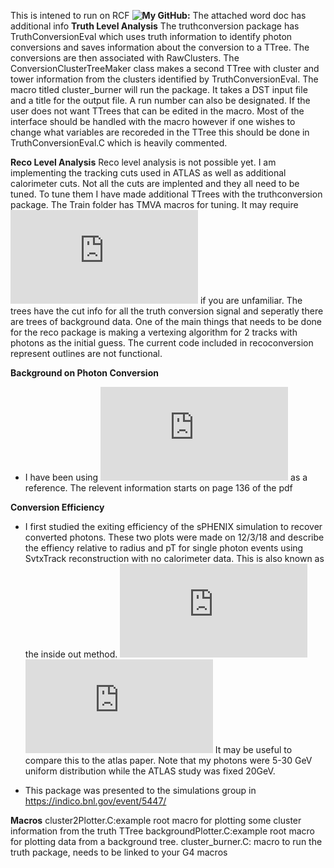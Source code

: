 This is intened to run on RCF
**![My GitHub:](https://github.com/FrancescoVassalli/SinglePhoton/)**
The attached word doc has additional info
**Truth Level Analysis**
The truthconversion package has TruthConversionEval which uses truth information to identify photon conversions and saves information about the conversion to a TTree. The conversions are then associated with RawClusters. The ConversionClusterTreeMaker class makes a second TTree with cluster and tower information from the clusters identified by TruthConversionEval. The macro titled cluster_burner will run the package. It takes a DST input file and a title for the output file. A run number can also be designated. If the user does not want TTrees that can be edited in the macro. Most of the interface should be handled with the macro however if one wishes to change what variables are recoreded in the TTree this should be done in TruthConversionEval.C which is heavily commented. 

**Reco Level Analysis**
Reco level analysis is not possible yet. I am implementing the tracking cuts used in ATLAS  as well as additional calorimeter cuts. Not all the cuts are implented and they all need to be tuned. To tune them I have made additional TTrees with the truthconversion package. The Train folder has TMVA macros for tuning. It may require ![reading about TMVA](https://root.cern.ch/download/doc/tmva/TMVAUsersGuide.pdf) if you are unfamiliar. The trees have the cut info for all the truth conversion signal and seperatly there are trees of background data. One of the main things that needs to be done for the reco package is making a vertexing algorithm for 2 tracks with photons as the initial guess. The current code included in recoconversion represent outlines are not functional.

**Background on Photon Conversion**
- I have been using ![this ATLAS paper](https://github.com/FrancescoVassalli/SinglePhoton/files/2742038/4layerRecopT.pdf) as a reference. The relevent information starts on page 136 of the pdf

**Conversion Efficiency** 
- I first studied the exiting efficiency of the sPHENIX simulation to recover converted photons. These two plots were made on 12/3/18 and describe the effiency relative to radius and pT for single photon events using SvtxTrack reconstruction with no calorimeter data. This is also known as the inside out method. 
![pT](https://github.com/FrancescoVassalli/SinglePhoton/files/2742038/4layerRecopT.pdf)
![radius](https://github.com/FrancescoVassalli/SinglePhoton/files/2742039/4layerRecoR.pdf)
It may be useful to compare this to the atlas paper.
Note that my photons were 5-30 GeV uniform distribution while the ATLAS study was fixed 20GeV.

- This package was presented to the simulations group in https://indico.bnl.gov/event/5447/

**Macros**
 cluster2Plotter.C:example root macro for plotting some cluster information from the truth TTree
 backgroundPlotter.C:example root macro for plotting data from a background tree.
 cluster_burner.C: macro to run the truth package, needs to be linked to your G4 macros
